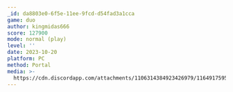 ```yaml
---
_id: da8803e0-6f5e-11ee-9fcd-d54fad3a1cca
game: duo
author: kingmidas666
score: 127900
mode: normal (play)
level: ''
date: 2023-10-20
platform: PC
method: Portal
media: >-
  https://cdn.discordapp.com/attachments/1106314384923426979/1164917595422609408/IMG_20231020_142521619.jpg?ex=6544f50d&is=6532800d&hm=438849131aa48d398630e8ef91bcda4e60a45da07146e605c43f6bce3f0c94d6&
---
```


